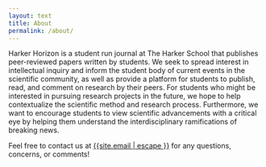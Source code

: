 ```yaml
---
layout: text
title: About
permalink: /about/
---
```


Harker Horizon is a student run journal at The Harker School that publishes peer-reviewed papers written by students. We seek to spread interest in intellectual inquiry and inform the student body of current events in the scientific community, as well as provide a platform for students to publish, read, and comment on research by their peers. For students who might be interested in pursuing research projects in the future, we hope to help contextualize the scientific method and research process. Furthermore, we want to encourage students to view scientific advancements with a critical eye by helping them understand the interdisciplinary ramifications of breaking news.

Feel free to contact us at <a href="mailto:{{site.email | escape }}">{{site.email | escape }}</a> for any questions, concerns, or comments!
